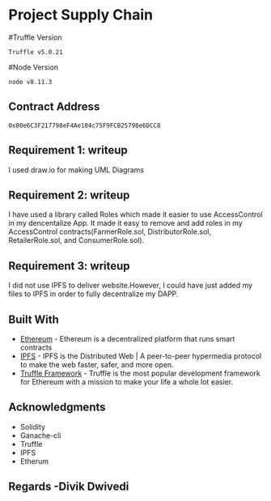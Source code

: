 # Project Supply Chain

#Truffle Version
>
    Truffle v5.0.21
>

#Node Version
>
    node v8.11.3
>

## Contract Address
>
    0x80e6C3F217798eF4Ae184c75F9FCB25798e6DCC8 
>

## Requirement 1: writeup 

I used draw.io for making UML Diagrams

## Requirement 2: writeup
I have used a library called Roles which made it easier to use AccessControl in my dencentalize App. It made it easy to remove and add roles in my AccessControl contracts(FarmerRole.sol, DistributorRole.sol, RetailerRole.sol, and ConsumerRole.sol).

## Requirement 3: writeup
I did not use IPFS to deliver website.However, I could have just added my files to IPFS in order to fully decentralize my DAPP.


## Built With

* [Ethereum](https://www.ethereum.org/) - Ethereum is a decentralized platform that runs smart contracts
* [IPFS](https://ipfs.io/) - IPFS is the Distributed Web | A peer-to-peer hypermedia protocol
to make the web faster, safer, and more open.
* [Truffle Framework](http://truffleframework.com/) - Truffle is the most popular development framework for Ethereum with a mission to make your life a whole lot easier.

## Acknowledgments

* Solidity
* Ganache-cli
* Truffle
* IPFS
* Etherum

## Regards -Divik Dwivedi



